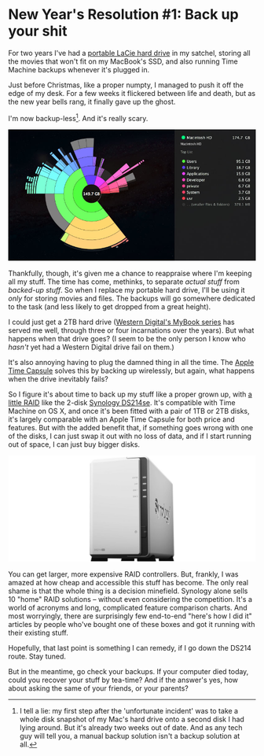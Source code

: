 # New Year's Resolution #1: Back up your shit

For two years I've had a [portable LaCie hard drive](http://www.engadget.com/products/lacie/porsche-design/p-9233/) in my satchel, storing all the movies that won't fit on my MacBook's SSD, and also running Time Machine backups whenever it's plugged in.

Just before Christmas, like a proper numpty, I managed to push it off the edge of my desk. For a few weeks it flickered between life and death, but as the new year bells rang, it finally gave up the ghost.

I'm now backup-less[^1]. And it's really scary.

![Rose diagram of the contents of my hard drive - created by the Mac app Daisy Disk](/media/daisy-disk.jpg)

Thankfully, though, it's given me a chance to reappraise where I'm keeping all my stuff. The time has come, methinks, to separate _actual stuff_ from _backed-up stuff_. So when I replace my portable hard drive, I'll be using it *only* for storing movies and files. The backups will go somewhere dedicated to the task (and less likely to get dropped from a great height).

I could just get a 2TB hard drive ([Western Digital's MyBook series](http://www.wdc.com/en/products/products.aspx?id=870) has served me well, through three or four incarnations over the years). But what happens when that drive goes? (I seem to be the only person I know who _hasn't_ yet had a Western Digital drive fail on them.)

It's also annoying having to plug the damned thing in all the time. The [Apple Time Capsule](http://www.apple.com/uk/airport-time-capsule/) solves this by backing up wirelessly, but again, what happens when the drive inevitably fails?

So I figure it's about time to back up my stuff like a proper grown up, with [a little RAID](https://en.wikipedia.org/wiki/RAID) like the 2-disk [Synology DS214se](http://www.synology.com/en-global/products/overview/DS214se). It's compatible with Time Machine on OS X, and once it's been fitted with a pair of 1TB or 2TB disks, it's largely comparable with an Apple Time Capsule for both price and features. But with the added benefit that, if something goes wrong with one of the disks, I can just swap it out with no loss of data, and if I start running out of space, I can just buy bigger disks.

![Synology DS214se disk enclosure](/media/ds214se.jpg)

You can get larger, more expensive RAID controllers. But, frankly, I was amazed at how cheap and accessible this stuff has become. The only real shame is that the whole thing is a decision minefield. Synology alone sells 10 "home" RAID solutions – without even considering the competition. It's a world of acronyms and long, complicated feature comparison charts. And most worryingly, there are surprisingly few end-to-end "here's how I did it" articles by people who've bought one of these boxes and got it running with their existing stuff.

Hopefully, that last point is something I can remedy, if I go down the DS214 route. Stay tuned.

But in the meantime, go check your backups. If your computer died today, could you recover your stuff by tea-time? And if the answer's yes, how about asking the same of your friends, or your parents?


[^1]: I tell a lie: my first step after the 'unfortunate incident' was to take a whole disk snapshot of my Mac's hard drive onto a second disk I had lying around. But it's already two weeks out of date. And as any tech guy will tell you, a manual backup solution isn't a backup solution at all.
